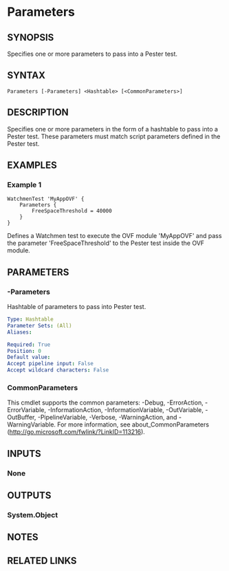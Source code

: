 ﻿---
external help file: Watchmen-help.xml
online version: 
schema: 2.0.0
---

# Parameters
## SYNOPSIS
Specifies one or more parameters to pass into a Pester test.
## SYNTAX

```
Parameters [-Parameters] <Hashtable> [<CommonParameters>]
```

## DESCRIPTION
Specifies one or more parameters in the form of a hashtable to pass into a Pester test. These parameters must match script parameters defined in the
Pester test.
## EXAMPLES

### Example 1
```
WatchmenTest 'MyAppOVF' {
    Parameters {
        FreeSpaceThreshold = 40000
    }
}
```

Defines a Watchmen test to execute the OVF module 'MyAppOVF' and pass the parameter 'FreeSpaceThreshold' to the Pester test inside the OVF module.

## PARAMETERS

### -Parameters
Hashtable of parameters to pass into Pester test.

```yaml
Type: Hashtable
Parameter Sets: (All)
Aliases: 

Required: True
Position: 0
Default value: 
Accept pipeline input: False
Accept wildcard characters: False
```

### CommonParameters
This cmdlet supports the common parameters: -Debug, -ErrorAction, -ErrorVariable, -InformationAction, -InformationVariable, -OutVariable, -OutBuffer, -PipelineVariable, -Verbose, -WarningAction, and -WarningVariable. For more information, see about_CommonParameters (http://go.microsoft.com/fwlink/?LinkID=113216).
## INPUTS

### None

## OUTPUTS

### System.Object

## NOTES

## RELATED LINKS

